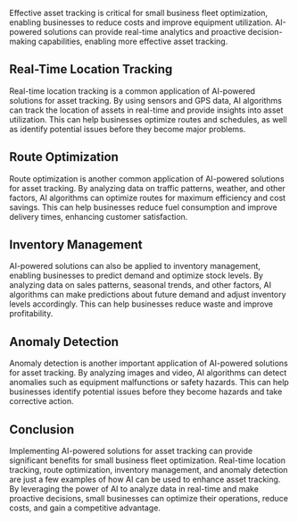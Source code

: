

Effective asset tracking is critical for small business fleet optimization, enabling businesses to reduce costs and improve equipment utilization. AI-powered solutions can provide real-time analytics and proactive decision-making capabilities, enabling more effective asset tracking.

Real-Time Location Tracking
---------------------------

Real-time location tracking is a common application of AI-powered solutions for asset tracking. By using sensors and GPS data, AI algorithms can track the location of assets in real-time and provide insights into asset utilization. This can help businesses optimize routes and schedules, as well as identify potential issues before they become major problems.

Route Optimization
------------------

Route optimization is another common application of AI-powered solutions for asset tracking. By analyzing data on traffic patterns, weather, and other factors, AI algorithms can optimize routes for maximum efficiency and cost savings. This can help businesses reduce fuel consumption and improve delivery times, enhancing customer satisfaction.

Inventory Management
--------------------

AI-powered solutions can also be applied to inventory management, enabling businesses to predict demand and optimize stock levels. By analyzing data on sales patterns, seasonal trends, and other factors, AI algorithms can make predictions about future demand and adjust inventory levels accordingly. This can help businesses reduce waste and improve profitability.

Anomaly Detection
-----------------

Anomaly detection is another important application of AI-powered solutions for asset tracking. By analyzing images and video, AI algorithms can detect anomalies such as equipment malfunctions or safety hazards. This can help businesses identify potential issues before they become hazards and take corrective action.

Conclusion
----------

Implementing AI-powered solutions for asset tracking can provide significant benefits for small business fleet optimization. Real-time location tracking, route optimization, inventory management, and anomaly detection are just a few examples of how AI can be used to enhance asset tracking. By leveraging the power of AI to analyze data in real-time and make proactive decisions, small businesses can optimize their operations, reduce costs, and gain a competitive advantage.
